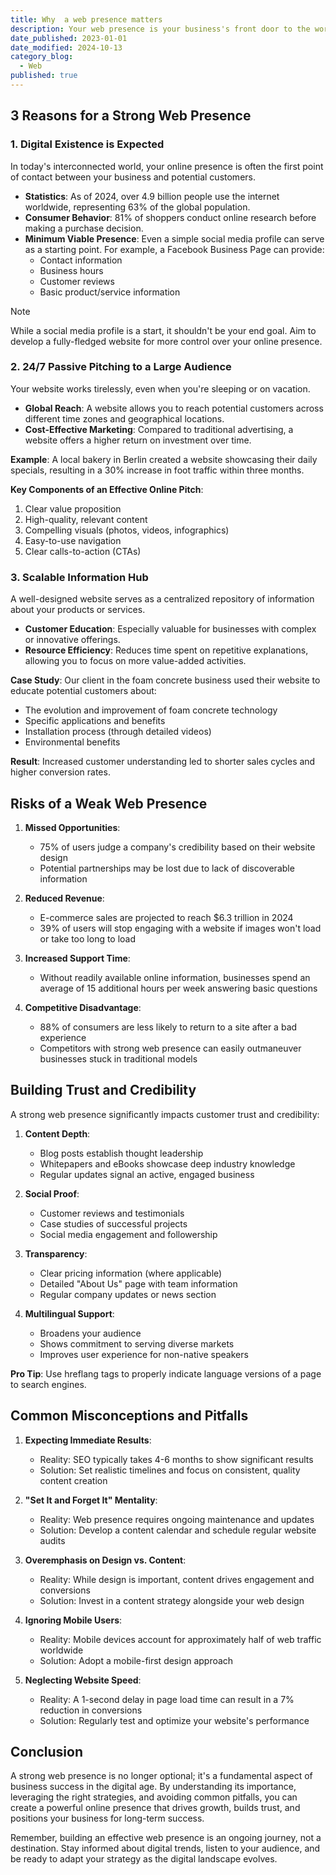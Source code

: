 ```yaml
---
title: Why  a web presence matters
description: Your web presence is your business's front door to the world. It's not just about having a website; it's about creating a digital ecosystem that represents your brand, engages your audience, and drives your business goals.
date_published: 2023-01-01
date_modified: 2024-10-13
category_blog:
  - Web
published: true
---
```


## 3 Reasons for a Strong  Web Presence

### 1. Digital Existence is Expected

In today's interconnected world, your online presence is often the first point of contact between your business and potential customers. 

* **Statistics**: As of 2024, over 4.9 billion people use the internet worldwide, representing 63% of the global population.
* **Consumer Behavior**: 81% of shoppers conduct online research before making a purchase decision.
* **Minimum Viable Presence**: Even a simple social media profile can serve as a starting point. For example, a Facebook Business Page can provide:
  - Contact information
  - Business hours
  - Customer reviews
  - Basic product/service information


> [!note] 
> While a social media profile is a start, it shouldn't be your end goal. Aim to develop a fully-fledged website for more control over your online presence.


### 2. 24/7 Passive Pitching to a Large Audience

Your website works tirelessly, even when you're sleeping or on vacation.

* **Global Reach**: A website allows you to reach potential customers across different time zones and geographical locations.
* **Cost-Effective Marketing**: Compared to traditional advertising, a website offers a higher return on investment over time.

**Example**: A local bakery in Berlin created a website showcasing their daily specials, resulting in a 30% increase in foot traffic within three months.

**Key Components of an Effective Online Pitch**:
1. Clear value proposition
2. High-quality, relevant content
3. Compelling visuals (photos, videos, infographics)
4. Easy-to-use navigation
5. Clear calls-to-action (CTAs)

### 3. Scalable Information Hub

A well-designed website serves as a centralized repository of information about your products or services.

* **Customer Education**: Especially valuable for businesses with complex or innovative offerings.
* **Resource Efficiency**: Reduces time spent on repetitive explanations, allowing you to focus on more value-added activities.

**Case Study**: Our client in the foam concrete business used their website to educate potential customers about:
- The evolution and improvement of foam concrete technology
- Specific applications and benefits
- Installation process (through detailed videos)
- Environmental benefits

**Result**: Increased customer understanding led to shorter sales cycles and higher conversion rates.




## Risks of a Weak Web Presence

1. **Missed Opportunities**: 
   - 75% of users judge a company's credibility based on their website design
   - Potential partnerships may be lost due to lack of discoverable information

2. **Reduced Revenue**: 
   - E-commerce sales are projected to reach $6.3 trillion in 2024
   - 39% of users will stop engaging with a website if images won't load or take too long to load

3. **Increased Support Time**: 
   - Without readily available online information, businesses spend an average of 15 additional hours per week answering basic questions

4. **Competitive Disadvantage**: 
   - 88% of consumers are less likely to return to a site after a bad experience
   - Competitors with strong web presence can easily outmaneuver businesses stuck in traditional models

## Building Trust and Credibility

A strong web presence significantly impacts customer trust and credibility:

1. **Content Depth**: 
   - Blog posts establish thought leadership
   - Whitepapers and eBooks showcase deep industry knowledge
   - Regular updates signal an active, engaged business

2. **Social Proof**: 
   - Customer reviews and testimonials
   - Case studies of successful projects
   - Social media engagement and followership

3. **Transparency**: 
   - Clear pricing information (where applicable)
   - Detailed "About Us" page with team information
   - Regular company updates or news section

4. **Multilingual Support**: 
   - Broadens your audience
   - Shows commitment to serving diverse markets
   - Improves user experience for non-native speakers

**Pro Tip**: Use hreflang tags to properly indicate language versions of a page to search engines.

## Common Misconceptions and Pitfalls

1. **Expecting Immediate Results**: 
   - Reality: SEO typically takes 4-6 months to show significant results
   - Solution: Set realistic timelines and focus on consistent, quality content creation

2. **"Set It and Forget It" Mentality**: 
   - Reality: Web presence requires ongoing maintenance and updates
   - Solution: Develop a content calendar and schedule regular website audits

3. **Overemphasis on Design vs. Content**: 
   - Reality: While design is important, content drives engagement and conversions
   - Solution: Invest in a content strategy alongside your web design

4. **Ignoring Mobile Users**: 
   - Reality: Mobile devices account for approximately half of web traffic worldwide
   - Solution: Adopt a mobile-first design approach

5. **Neglecting Website Speed**: 
   - Reality: A 1-second delay in page load time can result in a 7% reduction in conversions
   - Solution: Regularly test and optimize your website's performance

## Conclusion

A strong web presence is no longer optional; it's a fundamental aspect of business success in the digital age. By understanding its importance, leveraging the right strategies, and avoiding common pitfalls, you can create a powerful online presence that drives growth, builds trust, and positions your business for long-term success.

Remember, building an effective web presence is an ongoing journey, not a destination. Stay informed about digital trends, listen to your audience, and be ready to adapt your strategy as the digital landscape evolves.